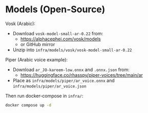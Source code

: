 # Models (Open-Source)

Vosk (Arabic):
- Download `vosk-model-small-ar-0.22` from:
  - https://alphacephei.com/vosk/models
  - or GitHub mirror
- Unzip into `infra/models/vosk/vosk-model-small-ar-0.22`

Piper (Arabic voice example):
- Download `ar_JO-kareem-low.onnx` and `.onnx.json` from:
  - https://huggingface.co/rhasspy/piper-voices/tree/main/ar
- Place as `infra/models/piper/ar_voice.onnx` and `infra/models/piper/ar_voice.json`

Then run docker-compose in `infra/`:
```bash
docker compose up -d
```